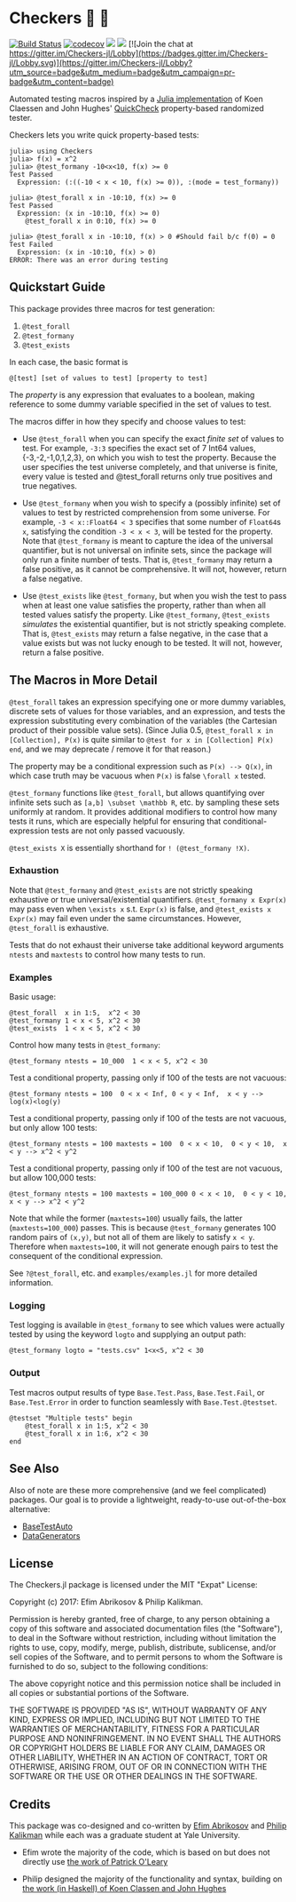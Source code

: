 # Checkers 🏁 🏁

[![Build Status](https://travis-ci.org/pkalikman/Checkers.jl.svg?branch=master)](https://travis-ci.org/pkalikman/Checkers.jl)
[![codecov](https://codecov.io/gh/pkalikman/Checkers.jl/branch/master/graph/badge.svg)](https://codecov.io/gh/pkalikman/Checkers.jl)
[![](https://img.shields.io/badge/docs-stable-blue.svg)](https://pkalikman.github.io/Checkers.jl/stable)
[![](https://img.shields.io/badge/docs-latest-blue.svg)](https://pkalikman.github.io/Checkers.jl/latest)
[![Join the chat at https://gitter.im/Checkers-jl/Lobby](https://badges.gitter.im/Checkers-jl/Lobby.svg)](https://gitter.im/Checkers-jl/Lobby?utm_source=badge&utm_medium=badge&utm_campaign=pr-badge&utm_content=badge)



Automated testing macros
inspired by a [Julia implementation](https://github.com/pao/QuickCheck.jl)
of Koen Claessen and John Hughes' [QuickCheck](http://www.cse.chalmers.se/~rjmh/QuickCheck/)
property-based randomized tester.

Checkers lets you write quick property-based tests:

    julia> using Checkers
    julia> f(x) = x^2
    julia> @test_formany -10<x<10, f(x) >= 0
    Test Passed
      Expression: (:((-10 < x < 10, f(x) >= 0)), :(mode = test_formany))

    julia> @test_forall x in -10:10, f(x) >= 0
    Test Passed
      Expression: (x in -10:10, f(x) >= 0)
        @test_forall x in 0:10, f(x) >= 0

    julia> @test_forall x in -10:10, f(x) > 0 #Should fail b/c f(0) = 0
    Test Failed
      Expression: (x in -10:10, f(x) > 0)
    ERROR: There was an error during testing


## Quickstart Guide

This package provides three macros for test generation:

1. `@test_forall`
2. `@test_formany`
3. `@test_exists`

In each case, the basic format is

    @[test] [set of values to test] [property to test]

The *property* is any expression that evaluates to a boolean,
making reference to some dummy variable specified in the set of values
to test.

The macros differ in how they specify and choose values to test:

- Use `@test_forall` when you can specify the exact *finite set* of values to 
  test. 
  For example, `-3:3` specifies the exact set of 7 Int64 values,
  {-3,-2,-1,0,1,2,3}, on which you wish to test the property.
  Because the user specifies the test universe completely,
  and that universe is finite,
  every value is tested and @test_forall returns only true positives
  and true negatives.

- Use `@test_formany` when you wish to specify a (possibly infinite) set of values 
  to test by restricted comprehension from some universe. 
  For example, `-3 < x::Float64 < 3` specifies that some number of `Float64`s `x`,
  satisfying the condition `-3 < x < 3`, will be tested for the property.
  Note that `@test_formany` is meant to capture the idea of the universal 
  quantifier, but is not universal on infinite sets, 
  since the package will only run a finite number of tests.
  That is, `@test_formany` may return a false positive, as it cannot
  be comprehensive. It will not, however, return a false negative.

- Use `@test_exists` like `@test_formany`, but when you wish the test to pass when 
  at least one value satisfies the property, rather than when all tested
  values satisfy the property.
  Like `@test_formany`, `@test_exists` *simulates* the existential quantifier,
  but is not strictly speaking complete. 
  That is, `@test_exists` may return a false negative, in the case that
  a value exists but was not lucky enough to be tested.
  It will not, however, return a false positive.

## The Macros in More Detail

`@test_forall` takes an expression specifying one or more dummy variables,
discrete sets of values for those variables, and an expression, and tests the
expression substituting every combination of the variables 
(the Cartesian product of their possible value sets). 
(Since Julia 0.5,
`@test_forall x in [Collection], P(x)` is quite similar to 
`@test for x in [Collection] P(x) end`,
and we may deprecate / remove it for that reason.)

The property may be a conditional expression such as `P(x) --> Q(x)`,
in which case truth may be vacuous when `P(x)` is false `\forall x` tested.

`@test_formany` functions like `@test_forall`, but allows quantifying over
infinite sets such as `[a,b] \subset \mathbb R`, etc. by sampling these
sets uniformly at random. It provides additional modifiers to control
how many tests it runs, which are especially helpful for ensuring
that conditional-expression tests are not only passed vacuously.

`@test_exists X` is essentially shorthand for `! (@test_formany !X)`.

### Exhaustion

Note that `@test_formany` and `@test_exists` are not strictly speaking exhaustive
or true universal/existential quantifiers. `@test_formany x Expr(x)` may pass
even when `\exists x` s.t. `Expr(x)` is false, and `@test_exists x Expr(x)` may
fail even under the same circumstances. However, `@test_forall` is exhaustive.

Tests that do not exhaust their universe take additional keyword arguments 
`ntests` and `maxtests` to control how many tests to run.

### Examples

Basic usage:

    @test_forall  x in 1:5,  x^2 < 30
    @test_formany 1 < x < 5, x^2 < 30
    @test_exists  1 < x < 5, x^2 < 30
    
Control how many tests in `@test_formany`:

    @test_formany ntests = 10_000  1 < x < 5, x^2 < 30
    
Test a conditional property, passing only if 100 of the tests are not vacuous:

    @test_formany ntests = 100  0 < x < Inf, 0 < y < Inf,  x < y --> log(x)<log(y)
  
Test a conditional property, passing only if 100 of the tests are not vacuous, but only allow 100 tests:

    @test_formany ntests = 100 maxtests = 100  0 < x < 10,  0 < y < 10,  x < y --> x^2 < y^2
    
Test a conditional property, passing only if 100 of the test are not vacuous, but allow 100,000 tests:

    @test_formany ntests = 100 maxtests = 100_000 0 < x < 10,  0 < y < 10,  x < y --> x^2 < y^2

Note that while the former (`maxtests=100`) usually fails, the latter (`maxtests=100_000`) passes. 
This is because `@test_formany` generates 100 random pairs of `(x,y)`, but not all of them
are likely to satisfy `x < y`. Therefore when `maxtests=100`, it will not generate
enough pairs to test the consequent of the conditional expression.

See `?@test_forall`, etc. and `examples/examples.jl` for more detailed information. 

### Logging

Test logging is available in `@test_formany` to see which values were actually tested
by using the keyword `logto` and supplying an output path:

    @test_formany logto = "tests.csv" 1<x<5, x^2 < 30

### Output

Test macros output results of type `Base.Test.Pass`, `Base.Test.Fail`, 
or `Base.Test.Error` in order to function seamlessly with `Base.Test.@testset`.

    @testset "Multiple tests" begin 
        @test_forall x in 1:5, x^2 < 30
        @test_forall x in 1:6, x^2 < 30
    end

## See Also

Also of note are these more comprehensive (and we feel complicated) packages. 
Our goal is to provide a lightweight, ready-to-use out-of-the-box alternative:

- [BaseTestAuto](https://github.com/robertfeldt/BaseTestAuto.jl)
- [DataGenerators](https://github.com/simonpoulding/DataGenerators.jl)

## License

The Checkers.jl package is licensed under the MIT "Expat" License:

Copyright (c) 2017: Efim Abrikosov & Philip Kalikman.

Permission is hereby granted, free of charge, to any person obtaining a copy of this software and associated documentation files (the "Software"), to deal in the Software without restriction, including without limitation the rights to use, copy, modify, merge, publish, distribute, sublicense, and/or sell copies of the Software, and to permit persons to whom the Software is furnished to do so, subject to the following conditions:

The above copyright notice and this permission notice shall be included in all copies or substantial portions of the Software.

THE SOFTWARE IS PROVIDED "AS IS", WITHOUT WARRANTY OF ANY KIND, EXPRESS OR IMPLIED, INCLUDING BUT NOT LIMITED TO THE WARRANTIES OF MERCHANTABILITY, FITNESS FOR A PARTICULAR PURPOSE AND NONINFRINGEMENT. IN NO EVENT SHALL THE AUTHORS OR COPYRIGHT HOLDERS BE LIABLE FOR ANY CLAIM, DAMAGES OR OTHER LIABILITY, WHETHER IN AN ACTION OF CONTRACT, TORT OR OTHERWISE, ARISING FROM, OUT OF OR IN CONNECTION WITH THE SOFTWARE OR THE USE OR OTHER DEALINGS IN THE SOFTWARE.

## Credits

This package was co-designed and co-written by 
[Efim Abrikosov](https://github.com/flomastruk) and [Philip Kalikman](https://github.com/pkalikman/)
while each was a graduate student at Yale University.

- Efim wrote the majority of the code,
which is based on but does not directly use [the work of Patrick O'Leary](https://github.com/pao/QuickCheck.jl)

- Philip designed the majority of the functionality and syntax,
building on [the work (in Haskell) of Koen Classen and John Hughes](http://www.cs.tufts.edu/~nr/cs257/archive/john-hughes/quick.pdf)
